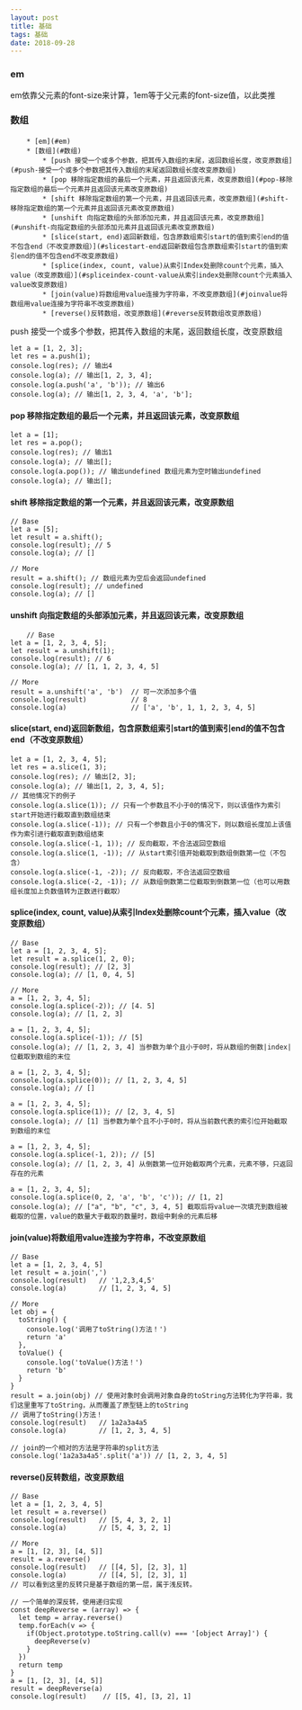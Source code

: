 ```yaml
---
layout: post
title: 基础
tags: 基础
date: 2018-09-28
---
```



### em
em依靠父元素的font-size来计算，1em等于父元素的font-size值，以此类推
### 数组
#### 

		* [em](#em)
		* [数组](#数组)
			* [push 接受一个或多个参数，把其传入数组的末尾，返回数组长度，改变原数组](#push-接受一个或多个参数把其传入数组的末尾返回数组长度改变原数组)
			* [pop 移除指定数组的最后一个元素，并且返回该元素，改变原数组](#pop-移除指定数组的最后一个元素并且返回该元素改变原数组)
			* [shift 移除指定数组的第一个元素，并且返回该元素，改变原数组](#shift-移除指定数组的第一个元素并且返回该元素改变原数组)
			* [unshift 向指定数组的头部添加元素，并且返回该元素，改变原数组](#unshift-向指定数组的头部添加元素并且返回该元素改变原数组)
			* [slice(start, end)返回新数组，包含原数组索引start的值到索引end的值不包含end（不改变原数组）](#slicestart-end返回新数组包含原数组索引start的值到索引end的值不包含end不改变原数组)
			* [splice(index, count, value)从索引Index处删除count个元素，插入value（改变原数组）](#spliceindex-count-value从索引index处删除count个元素插入value改变原数组)
			* [join(value)将数组用value连接为字符串，不改变原数组](#joinvalue将数组用value连接为字符串不改变原数组)
			* [reverse()反转数组，改变原数组](#reverse反转数组改变原数组)

push 接受一个或多个参数，把其传入数组的末尾，返回数组长度，改变原数组
```
let a = [1, 2, 3];
let res = a.push(1);
console.log(res); // 输出4
console.log(a); // 输出[1, 2, 3, 4];
console.log(a.push('a', 'b')); // 输出6
console.log(a); // 输出[1, 2, 3, 4, 'a', 'b'];
```
#### pop 移除指定数组的最后一个元素，并且返回该元素，改变原数组
```
let a = [1];
let res = a.pop();
console.log(res); // 输出1
console.log(a); // 输出[];
console.log(a.pop()); // 输出undefined 数组元素为空时输出undefined
console.log(a); // 输出[];
```
#### shift 移除指定数组的第一个元素，并且返回该元素，改变原数组
```
// Base
let a = [5];
let result = a.shift();
console.log(result); // 5
console.log(a); // []

// More
result = a.shift(); // 数组元素为空后会返回undefined
console.log(result); // undefined
console.log(a); // []

```
#### unshift 向指定数组的头部添加元素，并且返回该元素，改变原数组
```
	// Base
let a = [1, 2, 3, 4, 5];
let result = a.unshift(1);
console.log(result); // 6
console.log(a); // [1, 1, 2, 3, 4, 5]

// More
result = a.unshift('a', 'b')  // 可一次添加多个值
console.log(result)           // 8
console.log(a)                // ['a', 'b', 1, 1, 2, 3, 4, 5]

```
#### slice(start, end)返回新数组，包含原数组索引start的值到索引end的值不包含end（不改变原数组）
```
let a = [1, 2, 3, 4, 5];
let res = a.slice(1, 3);
console.log(res); // 输出[2, 3];
console.log(a); // 输出[1, 2, 3, 4, 5];
// 其他情况下的例子
console.log(a.slice(1)); // 只有一个参数且不小于0的情况下，则以该值作为索引start开始进行截取直到数组结束
console.log(a.slice(-1)); // 只有一个参数且小于0的情况下，则以数组长度加上该值作为索引进行截取直到数组结束
console.log(a.slice(-1, 1)); // 反向截取，不合法返回空数组
console.log(a.slice(1, -1)); // 从start索引值开始截取到数组倒数第一位（不包含）
console.log(a.slice(-1, -2)); // 反向截取，不合法返回空数组
console.log(a.slice(-2, -1)); // 从数组倒数第二位截取到倒数第一位（也可以用数组长度加上负数值转为正数进行截取）
```
#### splice(index, count, value)从索引Index处删除count个元素，插入value（改变原数组）
```
// Base
let a = [1, 2, 3, 4, 5];
let result = a.splice(1, 2, 0);
console.log(result); // [2, 3]
console.log(a); // [1, 0, 4, 5]

// More
a = [1, 2, 3, 4, 5];
console.log(a.splice(-2)); // [4. 5]
console.log(a); // [1, 2, 3]

a = [1, 2, 3, 4, 5];
console.log(a.splice(-1)); // [5]
console.log(a); // [1, 2, 3, 4] 当参数为单个且小于0时，将从数组的倒数|index|位截取到数组的末位

a = [1, 2, 3, 4, 5];
console.log(a.splice(0)); // [1, 2, 3, 4, 5]
console.log(a); // []

a = [1, 2, 3, 4, 5];
console.log(a.splice(1)); // [2, 3, 4, 5]
console.log(a); // [1] 当参数为单个且不小于0时，将从当前数代表的索引位开始截取到数组的末位

a = [1, 2, 3, 4, 5];
console.log(a.splice(-1, 2)); // [5]
console.log(a); // [1, 2, 3, 4] 从倒数第一位开始截取两个元素，元素不够，只返回存在的元素

a = [1, 2, 3, 4, 5];
console.log(a.splice(0, 2, 'a', 'b', 'c')); // [1, 2]
console.log(a); // ["a", "b", "c", 3, 4, 5] 截取后将value一次填充到数组被截取的位置，value的数量大于截取的数量时，数组中剩余的元素后移
```
#### join(value)将数组用value连接为字符串，不改变原数组
```
// Base
let a = [1, 2, 3, 4, 5]
let result = a.join(',')
console.log(result)   // '1,2,3,4,5'
console.log(a)        // [1, 2, 3, 4, 5]

// More
let obj = {
  toString() {
    console.log('调用了toString()方法！')
    return 'a'
  },
  toValue() {
    console.log('toValue()方法！')
    return 'b'
  }
}
result = a.join(obj) // 使用对象时会调用对象自身的toString方法转化为字符串，我们这里重写了toString，从而覆盖了原型链上的toString
// 调用了toString()方法！
console.log(result)   // 1a2a3a4a5
console.log(a)        // [1, 2, 3, 4, 5]

// join的一个相对的方法是字符串的split方法
console.log('1a2a3a4a5'.split('a')) // [1, 2, 3, 4, 5]
```
#### reverse()反转数组，改变原数组
```
// Base
let a = [1, 2, 3, 4, 5]
let result = a.reverse()
console.log(result)   // [5, 4, 3, 2, 1]
console.log(a)        // [5, 4, 3, 2, 1]

// More
a = [1, [2, 3], [4, 5]]
result = a.reverse()
console.log(result)   // [[4, 5], [2, 3], 1]
console.log(a)        // [[4, 5], [2, 3], 1]
// 可以看到这里的反转只是基于数组的第一层，属于浅反转。

// 一个简单的深反转，使用递归实现
const deepReverse = (array) => {
  let temp = array.reverse()
  temp.forEach(v => {
    if(Object.prototype.toString.call(v) === '[object Array]') {
      deepReverse(v)
    }
  })
  return temp
}
a = [1, [2, 3], [4, 5]]
result = deepReverse(a)
console.log(result)    // [[5, 4], [3, 2], 1]
```